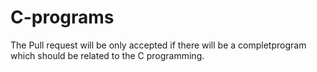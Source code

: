 # C-programs

The Pull request will be only accepted if there will be a completprogram which should be related to the C programming.
